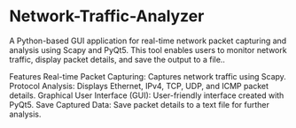 # Network-Traffic-Analyzer
A Python-based GUI application for real-time network packet capturing and analysis using Scapy and PyQt5. This tool enables users to monitor network traffic, display packet details, and save the output to a file..

Features
Real-time Packet Capturing: Captures network traffic using Scapy.
Protocol Analysis: Displays Ethernet, IPv4, TCP, UDP, and ICMP packet details.
Graphical User Interface (GUI): User-friendly interface created with PyQt5.
Save Captured Data: Save packet details to a text file for further analysis.

